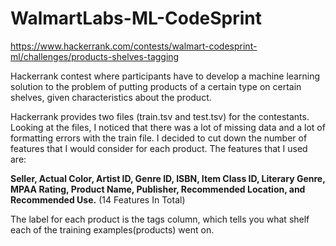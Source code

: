 # WalmartLabs-ML-CodeSprint

https://www.hackerrank.com/contests/walmart-codesprint-ml/challenges/products-shelves-tagging

Hackerrank contest where participants have to develop a machine learning solution to the problem of putting products of a certain type on certain shelves, given characteristics about the product.  

Hackerrank provides two files (train.tsv and test.tsv) for the contestants. Looking at the files, I noticed that there was a lot of missing data and a lot of formatting errors with the train file. I decided to cut down the number of features that I would consider for each product. The features that I used are:

**Seller, Actual Color, Artist ID, Genre ID, ISBN, Item Class ID, Literary Genre, MPAA Rating, Product Name, Publisher, Recommended Location, and Recommended Use.** (14 Features In Total)

The label for each product is the tags column, which tells you what shelf each of the training examples(products) went on. 
